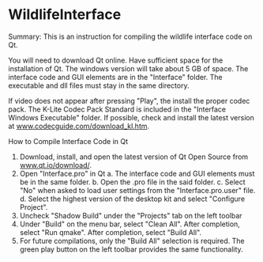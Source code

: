 # WildlifeInterface

Summary: This is an instruction for compiling the wildlife interface code on Qt. 

You will need to download Qt online. Have sufficient space for the installation of Qt. The windows version will take about 5 GB of space. The interface code and GUI elements are in the "Interface" folder. The executable and dll files must stay in the same directory.

If video does not appear after pressing "Play", the install the proper codec pack. The K-Lite Codec Pack Standard is included in the "Interface Windows Executable" folder. If possible, check and install the latest version at www.codecguide.com/download_kl.htm.

How to Compile Interface Code in Qt

1.	 Download, install, and open the latest version of Qt Open Source from www.qt.io/download/.
2.	Open "Interface.pro" in Qt
a.	The interface code and GUI elements must be in the same folder.
b.	Open the .pro file in the said folder.
c.	Select "No" when asked to load user settings from the "Interface.pro.user" file.
d.	Select the highest version of the desktop kit and select "Configure Project".
3.	Uncheck "Shadow Build" under the "Projects" tab on the left toolbar
4.	Under "Build" on the menu bar, select "Clean All". After completion, select "Run qmake". After completion, select "Build All".
5.	For future compilations, only the "Build All" selection is required. The green play button on the left toolbar provides the same functionality. 

